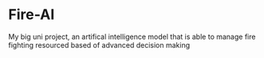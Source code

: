 # Fire-AI
My big uni project, an artifical intelligence model that is able to manage fire fighting resourced based of advanced decision making 
